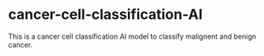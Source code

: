 # cancer-cell-classification-AI

This is a cancer cell classification AI model to classify malignent and benign cancer.
